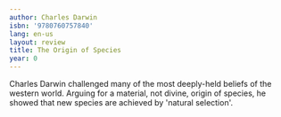 ```yaml
---
author: Charles Darwin
isbn: '9780760757840'
lang: en-us
layout: review
title: The Origin of Species
year: 0
---
```

Charles Darwin challenged many of the most deeply-held beliefs of the western world. Arguing for a material, not divine, origin of species, he showed that new species are achieved by 'natural selection'.
